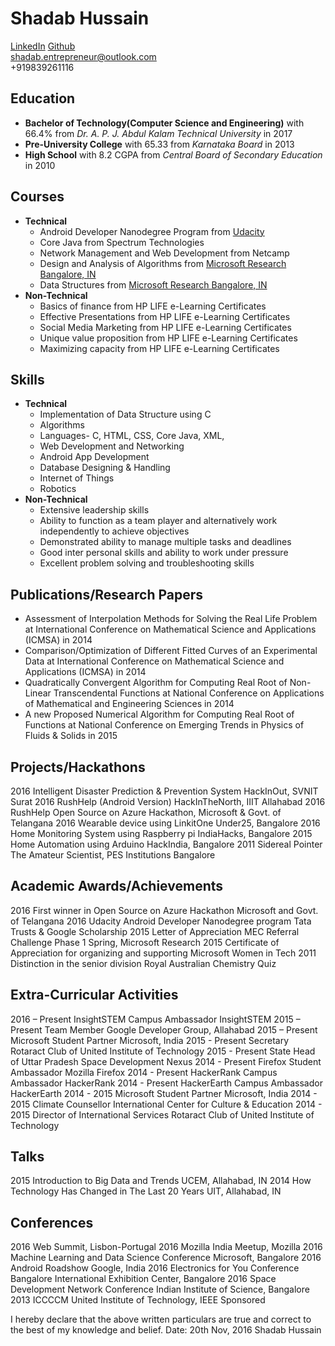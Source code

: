# Shadab Hussain
[LinkedIn](https://www.linkedin.com/in/shadabhussain96) 
[Github](https://www.github.com/shadab-entrepreneur)<br>
shadab.entrepreneur@outlook.com <br>
+919839261116


## Education
- **Bachelor of Technology(Computer Science and Engineering)** with 66.4% from *Dr. A. P. J. Abdul Kalam Technical University* in 2017
- **Pre-University College** with 65.33 from *Karnataka Board* in 2013
- **High School** with 8.2 CGPA from *Central Board of Secondary Education* in 2010


## Courses
- **Technical**
    - Android Developer Nanodegree Program from [Udacity](www.udacity.com)
    - Core Java from Spectrum Technologies
    - Network Management and Web Development from Netcamp
    - Design and Analysis of Algorithms from [Microsoft Research Bangalore, IN](www.mecr.org)
    - Data Structures from [Microsoft Research Bangalore, IN](www.mecr.org)
- **Non-Technical**
    - Basics of finance from HP LIFE e-Learning Certificates
    - Effective Presentations from  HP LIFE e-Learning Certificates
    - Social Media Marketing from HP LIFE e-Learning Certificates
    - Unique value proposition from HP LIFE e-Learning Certificates
    - Maximizing capacity from HP LIFE e-Learning Certificates


## Skills
- **Technical**
    - Implementation of Data Structure using C
    - Algorithms
    - Languages- C, HTML, CSS, Core Java, XML,
    - Web Development and Networking
    - Android App Development
    - Database Designing & Handling
    - Internet of Things
    - Robotics
- **Non-Technical**
    - Extensive leadership skills
    - Ability to function as a team player and alternatively work independently to achieve objectives
    - Demonstrated ability to manage multiple tasks and deadlines
    - Good inter personal skills and ability to work under pressure
    - Excellent problem solving and troubleshooting skills


## Publications/Research Papers
- Assessment of Interpolation Methods for Solving the Real Life Problem at International Conference on Mathematical Science and Applications (ICMSA) in 2014
- Comparison/Optimization of Different Fitted Curves of an Experimental Data at International Conference on Mathematical Science and Applications (ICMSA) in 2014
- Quadratically Convergent Algorithm for Computing Real Root of Non-Linear
Transcendental Functions at National Conference on Applications of Mathematical and Engineering Sciences in 2014
- A new Proposed Numerical Algorithm for Computing Real Root of Functions at National Conference on Emerging Trends in Physics of Fluids & Solids in 2015


## Projects/Hackathons
2016 Intelligent Disaster Prediction & Prevention System HackInOut, SVNIT Surat
2016 RushHelp (Android Version) HackInTheNorth, IIIT Allahabad
2016 RushHelp Open Source on Azure Hackathon, Microsoft & Govt. of Telangana
2016 Wearable device using LinkitOne Under25, Bangalore
2016 Home Monitoring System using Raspberry pi IndiaHacks, Bangalore
2015 Home Automation using Arduino HackIndia, Bangalore
2011 Sidereal Pointer The Amateur Scientist, PES Institutions Bangalore


## Academic Awards/Achievements
2016 First winner in Open Source on Azure Hackathon Microsoft and Govt. of Telangana
2016 Udacity Android Developer Nanodegree program Tata Trusts & Google Scholarship
2015 Letter of Appreciation MEC Referral Challenge Phase 1 Spring, Microsoft Research
2015 Certificate of Appreciation for organizing and supporting Microsoft Women in Tech
2011 Distinction in the senior division Royal Australian Chemistry Quiz


## Extra-Curricular Activities
2016 – Present InsightSTEM Campus Ambassador InsightSTEM
2015 – Present Team Member Google Developer Group, Allahabad
2015 – Present Microsoft Student Partner Microsoft, India
2015 - Present Secretary Rotaract Club of United Institute of Technology
2015 - Present State Head of Uttar Pradesh Space Development Nexus
2014 - Present Firefox Student Ambassador Mozilla Firefox
2014 - Present HackerRank Campus Ambassador HackerRank
2014 - Present HackerEarth Campus Ambassador HackerEarth
2014 - 2015 Microsoft Student Partner Microsoft, India
2014 - 2015 Climate Counsellor International Center for Culture & Education
2014 - 2015 Director of International Services Rotaract Club of United Institute of Technology


## Talks
2015 Introduction to Big Data and Trends UCEM, Allahabad, IN
2014 How Technology Has Changed in The Last 20 Years UIT, Allahabad, IN


## Conferences
2016 Web Summit, Lisbon-Portugal
2016 Mozilla India Meetup, Mozilla
2016 Machine Learning and Data Science Conference Microsoft, Bangalore
2016 Android Roadshow Google, India
2016 Electronics for You Conference Bangalore International Exhibition Center, Bangalore
2016 Space Development Network Conference Indian Institute of Science, Bangalore
2013 ICCCCM United Institute of Technology, IEEE Sponsored


I hereby declare that the above written particulars are true and correct to the best of my knowledge and
belief.
Date: 20th Nov, 2016 Shadab Hussain
